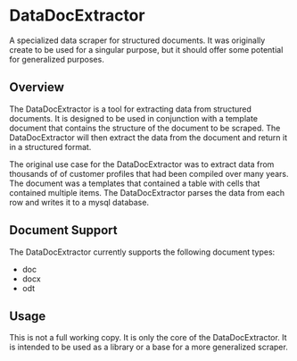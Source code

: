 # DataDocExtractor

A specialized data scraper for structured documents. It was originally create to be used for a singular purpose, but it should offer some potential for generalized purposes.

## Overview

The DataDocExtractor is a tool for extracting data from structured documents. It is designed to be used in conjunction with a template document that contains the structure of the document to be scraped. The DataDocExtractor will then extract the data from the document and return it in a structured format.

The original use case for the DataDocExtractor was to extract data from thousands of of customer profiles that had been compiled over many years. The document was a templates that contained a table with cells that contained multiple items. The DataDocExtractor parses the data from each row and writes it to a mysql database.

## Document Support

The DataDocExtractor currently supports the following document types:
- doc
- docx
- odt

## Usage

This is not a full working copy. It is only the core of the DataDocExtractor. It is intended to be used as a library or a base for a more generalized scraper.

 
